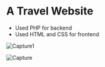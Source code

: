 # A Travel Website 

* Used PHP for backend 
* Used HTML and CSS for frontend

![Capture1](https://user-images.githubusercontent.com/59025622/131254405-7b702066-7c17-485c-91fb-2e63ceefab7c.JPG)

![Capture](https://user-images.githubusercontent.com/59025622/131254451-560bbf43-4eee-453a-81ae-2b4426bcf5af.JPG)


